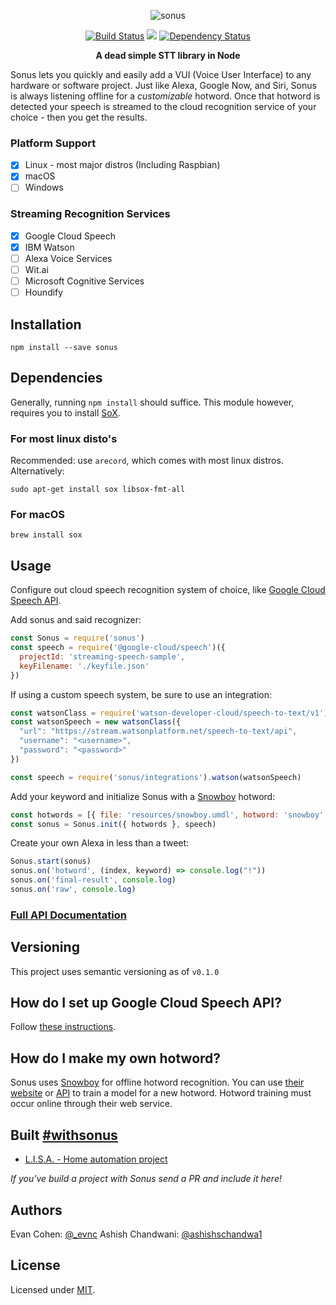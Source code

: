 <p align="center">
<img src="./sonus.png" alt="sonus" />
</p>
<p align="center">
<a href="https://travis-ci.org/evancohen/sonus"><img src="https://api.travis-ci.org/evancohen/sonus.svg?branch=master" alt="Build Status"/></a>
<a href="https://codeclimate.com/github/evancohen/sonus"><img src="https://codeclimate.com/github/evancohen/sonus/badges/gpa.svg" /></a>
<a href='https://dependencyci.com/github/evancohen/sonus'><img src='https://dependencyci.com/github/evancohen/sonus/badge' alt='Dependency Status'/></a>
</p>
<p align="center">
<strong>A dead simple STT library in Node</strong>
</p>

Sonus lets you quickly and easily add a VUI (Voice User Interface) to any hardware or software project. Just like Alexa, Google Now, and Siri, Sonus is always listening offline for a *customizable* hotword. Once that hotword is detected your speech is streamed to the cloud recognition service of your choice - then you get the results.

### Platform Support
- [X] Linux - most major distros (Including Raspbian)
- [X] macOS
- [ ] Windows

### Streaming Recognition Services

- [X] Google Cloud Speech
- [X] IBM Watson
- [ ] Alexa Voice Services
- [ ] Wit.ai
- [ ] Microsoft Cognitive Services
- [ ] Houndify

## Installation

```
npm install --save sonus
```

## Dependencies

Generally, running `npm install` should suffice. This module however, requires you to install [SoX](http://sox.sourceforge.net).

### For most linux disto's
Recommended: use `arecord`, which comes with most linux distros.
Alternatively:
```
sudo apt-get install sox libsox-fmt-all
```

### For macOS
```
brew install sox
```

## Usage

Configure out cloud speech recognition system of choice, like [Google Cloud
Speech API](https://cloud.google.com/speech/docs/getting-started).

Add sonus and said recognizer:
``` javascript
const Sonus = require('sonus')
const speech = require('@google-cloud/speech')({
  projectId: 'streaming-speech-sample',
  keyFilename: './keyfile.json'
})
```

If using a custom speech system, be sure to use an integration:
```javascript
const watsonClass = require('watson-developer-cloud/speech-to-text/v1');
const watsonSpeech = new watsonClass({
  "url": "https://stream.watsonplatform.net/speech-to-text/api",
  "username": "<username>",
  "password": "<password>"
})

const speech = require('sonus/integrations').watson(watsonSpeech)
```

Add your keyword and initialize Sonus with a [Snowboy](https://snowboy.kitt.ai)
hotword:
``` javascript
const hotwords = [{ file: 'resources/snowboy.umdl', hotword: 'snowboy' }]
const sonus = Sonus.init({ hotwords }, speech)
```

Create your own Alexa in less than a tweet:
``` javascript
Sonus.start(sonus)
sonus.on('hotword', (index, keyword) => console.log("!"))
sonus.on('final-result', console.log)
sonus.on('raw', console.log)
```

### [Full API Documentation](docs/API.md)

## Versioning

This project uses semantic versioning as of `v0.1.0`

## How do I set up Google Cloud Speech API?

Follow [these instructions](https://cloud.google.com/speech/docs/getting-started).

## How do I make my own hotword?

Sonus uses [Snowboy](https://snowboy.kitt.ai) for offline hotword recognition.
You can use [their website](https://snowboy.kitt.ai) or
[API](http://docs.kitt.ai/snowboy/#restful-api) to train a model for a new
hotword. Hotword training must occur online through their web service.


## Built [#withsonus](https://twitter.com/hashtag/withsonus?src=github)
- [L.I.S.A. - Home automation project](https://github.com/mylisabox/lisa-box)

*If you've build a project with Sonus send a PR and include it here!*

## Authors
Evan Cohen: [@_evnc](https://twitter.com/_evnc)
Ashish Chandwani: [@ashishschandwa1](https://twitter.com/ashishschandwa1)

## License
Licensed under [MIT](https://github.com/evancohen/sonus/blob/master/LICENSE).
